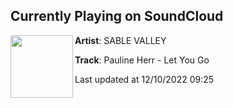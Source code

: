 ## Currently Playing on SoundCloud

[<img align="left" width="100" src="https://i1.sndcdn.com/artworks-amXLzwULqQFruDBT-DYI5mg-t500x500.jpg">](https://soundcloud.com/sablevalley/let-you-go)

**Artist**: SABLE VALLEY 

**Track**: Pauline Herr - Let You Go

Last updated at 12/10/2022 09:25
